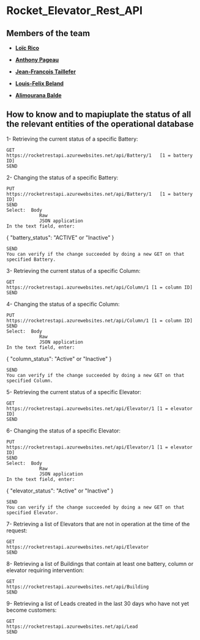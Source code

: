 # Rocket_Elevator_Rest_API
## Members of the team
- **[Loïc Rico](https://github.com/ricoloic)**

- **[Anthony Pageau](https://github.com/ricoloic)**

- **[Jean-Francois Taillefer](https://github.com/ricoloic)**

- **[Louis-Felix Beland](https://github.com/ricoloic)**

- **[Alimourana Balde](https://github.com/alimourana)**

## How to know and to mapiuplate the status of all the relevant entities of the operational database
1- Retrieving the current status of a specific Battery:

    GET 
    https://rocketrestapi.azurewebsites.net/api/Battery/1	[1 = battery ID]
    SEND
2- Changing the status of a specific Battery:

    PUT 
    https://rocketrestapi.azurewebsites.net/api/Battery/1	[1 = battery ID]
    SEND
    Select:	 Body
                Raw
                JSON application
    In the text field, enter:

{
	"battery_status": "ACTIVE" or "Inactive"
} 

    SEND
    You can verify if the change succeeded by doing a new GET on that specified Battery.
3- Retrieving the current status of a specific Column:

    GET 
    https://rocketrestapi.azurewebsites.net/api/Column/1 [1 = column ID]
    SEND
4- Changing the status of a specific Column:

    PUT 
    https://rocketrestapi.azurewebsites.net/api/Column/1 [1 = column ID]
    SEND
    Select:  Body
                Raw
                JSON application
    In the text field, enter:

{ 
	"column_status": "Active" or "Inactive" 
} 

    SEND
    You can verify if the change succeeded by doing a new GET on that specified Column.
5- Retrieving the current status of a specific Elevator:

    GET 
    https://rocketrestapi.azurewebsites.net/api/Elevator/1 [1 = elevator ID]
    SEND
6- Changing the status of a specific Elevator:

    PUT 
    https://rocketrestapi.azurewebsites.net/api/Elevator/1 [1 = elevator ID]
    SEND
    Select:  Body
                Raw
                JSON application
    In the text field, enter:

{ 
	"elevator_status": "Active" or "Inactive"
} 

    SEND
    You can verify if the change succeeded by doing a new GET on that specified Elevator.
7- Retrieving a list of Elevators that are not in operation at the time of the request:

    GET 
    https://rocketrestapi.azurewebsites.net/api/Elevator
    SEND
8- Retrieving a list of Buildings that contain at least one battery, column or elevator requiring intervention:

    GET 
    https://rocketrestapi.azurewebsites.net/api/Building
    SEND
9- Retrieving a list of Leads created in the last 30 days who have not yet become customers:

    GET 
    https://rocketrestapi.azurewebsites.net/api/Lead
    SEND 


